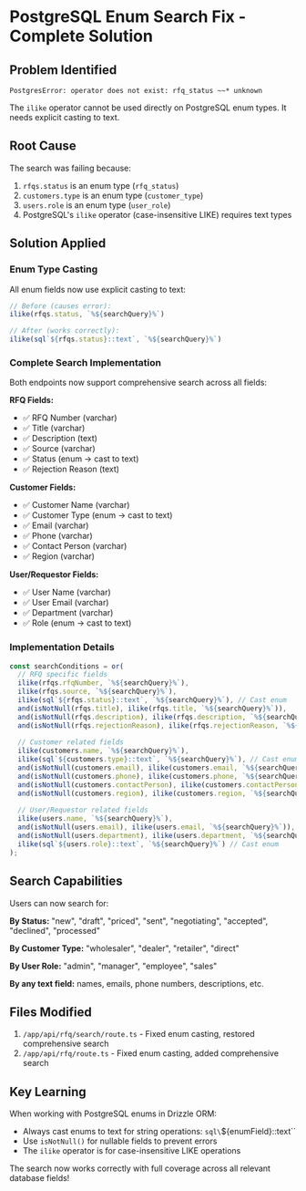 # PostgreSQL Enum Search Fix - Complete Solution

## Problem Identified
`PostgresError: operator does not exist: rfq_status ~~* unknown`

The `ilike` operator cannot be used directly on PostgreSQL enum types. It needs explicit casting to text.

## Root Cause
The search was failing because:
1. `rfqs.status` is an enum type (`rfq_status`)
2. `customers.type` is an enum type (`customer_type`) 
3. `users.role` is an enum type (`user_role`)
4. PostgreSQL's `ilike` operator (case-insensitive LIKE) requires text types

## Solution Applied

### Enum Type Casting
All enum fields now use explicit casting to text:

```typescript
// Before (causes error):
ilike(rfqs.status, `%${searchQuery}%`)

// After (works correctly):
ilike(sql`${rfqs.status}::text`, `%${searchQuery}%`)
```

### Complete Search Implementation
Both endpoints now support comprehensive search across all fields:

**RFQ Fields:**
- ✅ RFQ Number (varchar)
- ✅ Title (varchar) 
- ✅ Description (text)
- ✅ Source (varchar)
- ✅ Status (enum → cast to text)
- ✅ Rejection Reason (text)

**Customer Fields:**
- ✅ Customer Name (varchar)
- ✅ Customer Type (enum → cast to text)
- ✅ Email (varchar)
- ✅ Phone (varchar) 
- ✅ Contact Person (varchar)
- ✅ Region (varchar)

**User/Requestor Fields:**
- ✅ User Name (varchar)
- ✅ User Email (varchar)
- ✅ Department (varchar)
- ✅ Role (enum → cast to text)

### Implementation Details

```typescript
const searchConditions = or(
  // RFQ specific fields
  ilike(rfqs.rfqNumber, `%${searchQuery}%`),
  ilike(rfqs.source, `%${searchQuery}%`),
  ilike(sql`${rfqs.status}::text`, `%${searchQuery}%`), // Cast enum
  and(isNotNull(rfqs.title), ilike(rfqs.title, `%${searchQuery}%`)),
  and(isNotNull(rfqs.description), ilike(rfqs.description, `%${searchQuery}%`)),
  and(isNotNull(rfqs.rejectionReason), ilike(rfqs.rejectionReason, `%${searchQuery}%`)),
  
  // Customer related fields
  ilike(customers.name, `%${searchQuery}%`),
  ilike(sql`${customers.type}::text`, `%${searchQuery}%`), // Cast enum
  and(isNotNull(customers.email), ilike(customers.email, `%${searchQuery}%`)),
  and(isNotNull(customers.phone), ilike(customers.phone, `%${searchQuery}%`)),
  and(isNotNull(customers.contactPerson), ilike(customers.contactPerson, `%${searchQuery}%`)),
  and(isNotNull(customers.region), ilike(customers.region, `%${searchQuery}%`)),
  
  // User/Requestor related fields
  ilike(users.name, `%${searchQuery}%`),
  and(isNotNull(users.email), ilike(users.email, `%${searchQuery}%`)),
  and(isNotNull(users.department), ilike(users.department, `%${searchQuery}%`)),
  ilike(sql`${users.role}::text`, `%${searchQuery}%`) // Cast enum
);
```

## Search Capabilities

Users can now search for:

**By Status:** "new", "draft", "priced", "sent", "negotiating", "accepted", "declined", "processed"

**By Customer Type:** "wholesaler", "dealer", "retailer", "direct"

**By User Role:** "admin", "manager", "employee", "sales"

**By any text field:** names, emails, phone numbers, descriptions, etc.

## Files Modified
1. `/app/api/rfq/search/route.ts` - Fixed enum casting, restored comprehensive search
2. `/app/api/rfq/route.ts` - Fixed enum casting, added comprehensive search

## Key Learning
When working with PostgreSQL enums in Drizzle ORM:
- Always cast enums to text for string operations: `sql\`\${enumField}::text\``
- Use `isNotNull()` for nullable fields to prevent errors
- The `ilike` operator is for case-insensitive LIKE operations

The search now works correctly with full coverage across all relevant database fields!